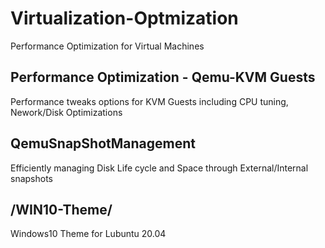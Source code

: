 # Virtualization-Optmization

Performance Optimization for Virtual Machines

## Performance Optimization - Qemu-KVM Guests

Performance tweaks options for KVM Guests including CPU tuning, Nework/Disk Optimizations

## QemuSnapShotManagement

Efficiently managing Disk Life cycle and Space through External/Internal snapshots

## /WIN10-Theme/

Windows10 Theme for Lubuntu 20.04 
